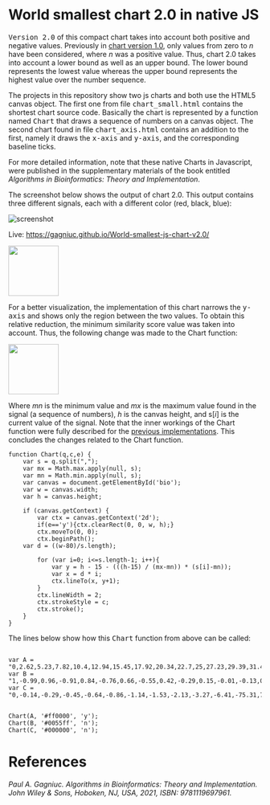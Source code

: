 # World smallest chart 2.0 in native JS

<kbd>Version 2.0</kbd> of this compact chart takes into account both positive and negative values. Previously in [chart version 1.0](https://github.com/Gagniuc/World-smallest-js-chart-v1.0), only values from zero to <i>n</i> have been considered, where <i>n</i> was a positive value. Thus, chart 2.0 takes into account a lower bound as well as an upper bound. The lower bound represents the lowest value whereas the upper bound represents the highest value over the number sequence. 


The projects in this repository show two js charts and both use the HTML5 canvas object. The first one from file <kbd>chart_small.html</kbd> contains the shortest chart source code. Basically the chart is represented by a function named <kbd>Chart</kbd> that draws a sequence of numbers on a canvas object. The second chart found in file <kbd>chart_axis.html</kbd> contains an addition to the first, namely it draws the <kbd>x-axis</kbd> and <kbd>y-axis</kbd>, and the corresponding baseline ticks.

For more detailed information, note that these native Charts in Javascript, were published in the supplementary materials of the book entitled <i>Algorithms in Bioinformatics: Theory and Implementation</i>.

The screenshot below shows the output of chart 2.0. This output contains three different signals, each with a different color (red, black, blue):

![screenshot](https://github.com/Gagniuc/World-smallest-js-chart-v2.0/blob/main/img/chart.png?raw=true)

Live: https://gagniuc.github.io/World-smallest-js-chart-v2.0/

<img src="https://github.com/Gagniuc/World-smallest-js-chart-v2.0/blob/main/img/x.png?raw=true" height="100">

For a better visualization, the implementation of this chart narrows the <kbd>y-axis</kbd> and shows only the region between the two values. To obtain this relative reduction, the minimum similarity score value was taken into account. Thus, the following change was made to the Chart function:

<img src="https://github.com/Gagniuc/World-smallest-js-chart-v2.0/blob/main/img/ylu.png?raw=true" height="100">

Where <i>mn</i> is the minimum value and <i>mx</i> is the maximum value found in the signal (a sequence of numbers), <i>h</i> is the canvas height, and s[<i>i</i>] is the current value of the signal. Note that the inner workings of the Chart function were fully described for the [previous implementations](https://github.com/Gagniuc/World-smallest-js-chart-v1.0). This concludes the changes related to the Chart function.

```
function Chart(q,c,e) {
    var s = q.split(",");
    var mx = Math.max.apply(null, s);
    var mn = Math.min.apply(null, s);
    var canvas = document.getElementById('bio');
    var w = canvas.width;
    var h = canvas.height;
    
    if (canvas.getContext) {
        var ctx = canvas.getContext('2d');
        if(e=='y'){ctx.clearRect(0, 0, w, h);}
        ctx.moveTo(0, 0);
        ctx.beginPath();
	var d = ((w-80)/s.length);
		
        for (var i=0; i<=s.length-1; i++){
            var y = h - 15 - (((h-15) / (mx-mn)) * (s[i]-mn));
            var x = d * i;
            ctx.lineTo(x, y+1);
        }
        ctx.lineWidth = 2;
        ctx.strokeStyle = c;
        ctx.stroke();
    }
}
```

The lines below show how this <kbd>Chart</kbd> function from above can be called:

```

var A = "0,2.62,5.23,7.82,10.4,12.94,15.45,17.92,20.34,22.7,25,27.23,29.39,31.47,33.46,35.36,37.16,38.86,40.45,41.93,43.3,44.55,45.68,46.68,47.55,48.3,48.91,49.38,49.73,49.93,50,49.93,49.73,49.38,48.91,48.3,47.55,46.68,45.68,44.55,43.3,41.93,40.45,38.86,37.16,35.36,33.46,31.47,29.39,27.23,25,22.7,20.34,17.92,15.45,12.94,10.4,7.82,5.23,2.62,0,-2.62,-5.23,-7.82,-10.4,-12.94,-15.45,-17.92,-20.34,-22.7,-25,-27.23,-29.39,-31.47,-33.46,-35.36,-37.16,-38.86,-40.45,-41.93,-43.3,-44.55,-45.68,-46.68,-47.55,-48.3,-48.91,-49.38,-49.73,-49.93,-50,-49.93,-49.73,-49.38,-48.91,-48.3,-47.55,-46.68,-45.68,-44.55,-43.3,-41.93,-40.45,-38.86,-37.16,-35.36,-33.46,-31.47,-29.39,-27.23,-25,-22.7,-20.34,-17.92,-15.45,-12.94,-10.4,-7.82,-5.23,-2.62,0";
var B = "1,-0.99,0.96,-0.91,0.84,-0.76,0.66,-0.55,0.42,-0.29,0.15,-0.01,-0.13,0.27,-0.4,0.53,-0.64,0.74,-0.83,0.9,-0.95,0.99,-1,0.99,-0.97,0.92,-0.86,0.78,-0.68,0.57,-0.45,0.32,-0.18,0.04,0.1,-0.24,0.38,-0.5,0.62,-0.72,0.81,-0.89,0.94,-0.98,1,-1,0.97,-0.93,0.87,-0.79,0.7,-0.59,0.47,-0.34,0.21,-0.07,-0.08,0.22,-0.35,0.48,-0.6,0.71,-0.8,0.88,-0.93,0.98,-1,1,-0.98,0.94,-0.88,0.81,-0.72,0.61,-0.49,0.37,-0.23,0.09,0.05,-0.19,0.33,-0.46,0.58,-0.69,0.78,-0.86,0.93,-0.97,0.99,-1,0.98,-0.95,0.9,-0.82,0.74,-0.63,0.52,-0.39,0.26,-0.12,-0.02,0.16,-0.3,0.43,-0.56,0.67,-0.77,0.85,-0.91,0.96,-0.99,1,-0.99,0.96,-0.91,0.84,-0.75,0.65,-0.54,0.42,-0.28";
var C = "0,-0.14,-0.29,-0.45,-0.64,-0.86,-1.14,-1.53,-2.13,-3.27,-6.41,-75.31,7.75,3.61,2.29,1.62,1.2,0.9,0.67,0.48,0.32,0.17,0.03,-0.12,-0.26,-0.42,-0.6,-0.81,-1.08,-1.44,-2,-2.99,-5.45,-25.09,9.79,4.03,2.47,1.72,1.27,0.95,0.71,0.52,0.35,0.2,0.05,-0.09,-0.23,-0.39,-0.56,-0.77,-1.02,-1.36,-1.87,-2.74,-4.74,-15.04,13.27,4.54,2.67,1.83,1.34";


Chart(A, '#ff0000', 'y');
Chart(B, '#0055ff', 'n');
Chart(C, '#000000', 'n');
```

# References

<i>Paul A. Gagniuc. Algorithms in Bioinformatics: Theory and Implementation. John Wiley & Sons, Hoboken, NJ, USA, 2021, ISBN: 9781119697961.</i>

